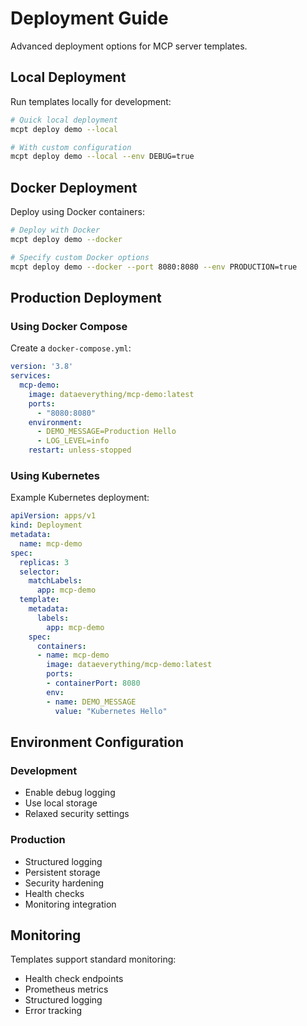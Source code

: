 # Deployment Guide

Advanced deployment options for MCP server templates.

## Local Deployment

Run templates locally for development:

```bash
# Quick local deployment
mcpt deploy demo --local

# With custom configuration
mcpt deploy demo --local --env DEBUG=true
```

## Docker Deployment

Deploy using Docker containers:

```bash
# Deploy with Docker
mcpt deploy demo --docker

# Specify custom Docker options
mcpt deploy demo --docker --port 8080:8080 --env PRODUCTION=true
```

## Production Deployment

### Using Docker Compose

Create a `docker-compose.yml`:

```yaml
version: '3.8'
services:
  mcp-demo:
    image: dataeverything/mcp-demo:latest
    ports:
      - "8080:8080"
    environment:
      - DEMO_MESSAGE=Production Hello
      - LOG_LEVEL=info
    restart: unless-stopped
```

### Using Kubernetes

Example Kubernetes deployment:

```yaml
apiVersion: apps/v1
kind: Deployment
metadata:
  name: mcp-demo
spec:
  replicas: 3
  selector:
    matchLabels:
      app: mcp-demo
  template:
    metadata:
      labels:
        app: mcp-demo
    spec:
      containers:
      - name: mcp-demo
        image: dataeverything/mcp-demo:latest
        ports:
        - containerPort: 8080
        env:
        - name: DEMO_MESSAGE
          value: "Kubernetes Hello"
```

## Environment Configuration

### Development
- Enable debug logging
- Use local storage
- Relaxed security settings

### Production
- Structured logging
- Persistent storage
- Security hardening
- Health checks
- Monitoring integration

## Monitoring

Templates support standard monitoring:

- Health check endpoints
- Prometheus metrics
- Structured logging
- Error tracking
